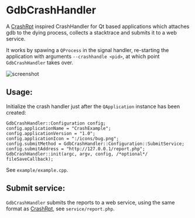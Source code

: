 GdbCrashHandler
===============

A [CrashRpt](http://crashrpt.sourceforge.net/) inspired CrashHandler for Qt
based applications which attaches gdb to the dying process, collects a
stacktrace and submits it to a web service.

It works by spawing a `QProcess` in the signal handler, re-starting the
application with arguments `--crashhandle <pid>`, at which point
`GdbCrashHandler` takes over.

![screenshot](https://raw.githubusercontent.com/manisandro/GdbCrashHandler/gh-pages/GdbCrashHandler.png)

Usage:
------

Initialize the crash handler just after the `QApplication` instance has been created:

    GdbCrashHandler::Configuration config;
    config.applicationName = "CrashExample";
    config.applicationVersion = "1.0";
    config.applicationIcon = ":/icons/bug.png";
    config.submitMethod = GdbCrashHandler::Configuration::SubmitService;
    config.submitAddress = "http://127.0.0.1/report.php";
    GdbCrashHandler::init(argc, argv, config, /*optional*/ fileSaveCallback);

See `example/example.cpp`.

Submit service:
---------------

`GdbCrashHandler` submits the reports to a web service, using the same format as
[CrashRpt](http://crashrpt.sourceforge.net/docs/html/sending_error_reports.html),
see `service/report.php`.
